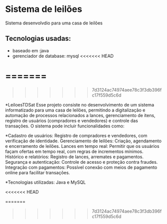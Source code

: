 
# Sistema de leilões
  Sistema desenvolvdio para uma casa de leilões

## Tecnologias usadas:
  * baseado em :java
  * gerenciador de database: mysql
<<<<<<< HEAD

=======
=======
>>>>>>> 7d3124ac74974aee78c3f3db396fc17f559d5c6d

*LeiloesTDSat
Esse projeto consiste no desenvolvimento de um sistema informatizado para uma casa de leilões, permitindo a digitalização e automação de processos relacionados a lances, gerenciamento de itens,
registro de usuários (compradores e vendedores) e controle das transações. O sistema pode incluir funcionalidades como:

*Cadastro de usuários: Registro de compradores e vendedores, com verificação de identidade.
Gerenciamento de leilões: Criação, agendamento e encerramento de leilões.
Lances em tempo real: Permitir que os usuários façam ofertas em tempo real, com regras de incrementos mínimos.
Histórico e relatórios: Registro de lances, arremates e pagamentos.
Segurança e autenticação: Controle de acesso e proteção contra fraudes.
Integração com pagamentos: Possível conexão com meios de pagamento online para facilitar transações.

*Tecnologias utilizadas: Java e MySQL

<<<<<<< HEAD


=======
>>>>>>> 7d3124ac74974aee78c3f3db396fc17f559d5c6d
